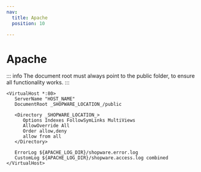 ```yaml
---
nav:
  title: Apache
  position: 10

---
```


# Apache

::: info
The document root must always point to the public folder, to ensure all functionality works.
:::

```text
<VirtualHost *:80>
   ServerName "HOST_NAME"
   DocumentRoot _SHOPWARE_LOCATION_/public

   <Directory _SHOPWARE_LOCATION_>
      Options Indexes FollowSymLinks MultiViews
      AllowOverride All
      Order allow,deny
      allow from all
   </Directory>

   ErrorLog ${APACHE_LOG_DIR}/shopware.error.log
   CustomLog ${APACHE_LOG_DIR}/shopware.access.log combined
</VirtualHost>
```
